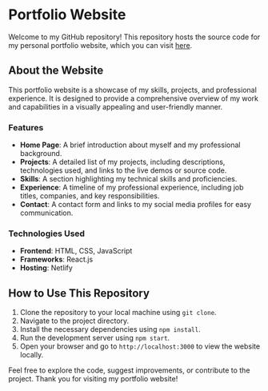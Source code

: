 # Portfolio Website

Welcome to my GitHub repository! This repository hosts the source code for my personal portfolio website, which you can visit [here](https://portfolio-dsa.netlify.app/#).

## About the Website

This portfolio website is a showcase of my skills, projects, and professional experience. It is designed to provide a comprehensive overview of my work and capabilities in a visually appealing and user-friendly manner.

### Features

- **Home Page**: A brief introduction about myself and my professional background.
- **Projects**: A detailed list of my projects, including descriptions, technologies used, and links to the live demos or source code.
- **Skills**: A section highlighting my technical skills and proficiencies.
- **Experience**: A timeline of my professional experience, including job titles, companies, and key responsibilities.
- **Contact**: A contact form and links to my social media profiles for easy communication.

### Technologies Used

- **Frontend**: HTML, CSS, JavaScript
- **Frameworks**: React.js
- **Hosting**: Netlify

## How to Use This Repository

1. Clone the repository to your local machine using `git clone`.
2. Navigate to the project directory.
3. Install the necessary dependencies using `npm install`.
4. Run the development server using `npm start`.
5. Open your browser and go to `http://localhost:3000` to view the website locally.

Feel free to explore the code, suggest improvements, or contribute to the project. Thank you for visiting my portfolio website!
